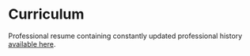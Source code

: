# Curriculum
Professional resume containing constantly updated professional history [available here](https://github.com/marcosvsilva/Curriculum/blob/master/Curriculum.pdf).
